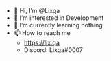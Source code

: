 - 👋 Hi, I’m @Lixqa
- 👀 I’m interested in Development
- 🌱 I’m currently learning nothing
- 📫 How to reach me
    - https://lix.qa
    - Discord: Lixqa#0007

<!---
Lixqa/Lixqa is a ✨ special ✨ repository because its `README.md` (this file) appears on your GitHub profile.
You can click the Preview link to take a look at your changes.
--->
